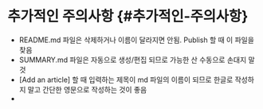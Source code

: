 # 추가적인 주의사항 {#추가적인-주의사항}

* README.md 파일은 삭제하거나 이름이 달라지면 안됨. Publish 할 때 이 파일을 찾음
* SUMMARY.md 파일은 자동으로 생성/편집 되므로 가능한 산 수동으로 손대지 말 것
* \[Add an article\] 할 때 입력하는 제목이 md 파일의 이름이 되므로 한글로 작성하지 말고 간단한 영문으로 작성하는 것이 좋음
* 


